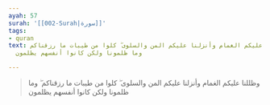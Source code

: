 ```yaml
---
ayah: 57
surah: '[[002-Surah|سورة]]'
tags:
- quran
text: وظللنا عليكم الغمام وأنزلنا عليكم المن والسلوى ۖ كلوا من طيبات ما رزقناكم ۖ
  وما ظلمونا ولكن كانوا أنفسهم يظلمون

---
```

> وظللنا عليكم الغمام وأنزلنا عليكم المن والسلوى ۖ كلوا من طيبات ما رزقناكم ۖ وما ظلمونا ولكن كانوا أنفسهم يظلمون
